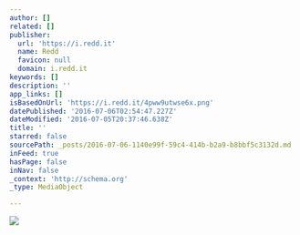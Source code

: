 ```yaml
---
author: []
related: []
publisher:
  url: 'https://i.redd.it'
  name: Redd
  favicon: null
  domain: i.redd.it
keywords: []
description: ''
app_links: []
isBasedOnUrl: 'https://i.redd.it/4pww9utwse6x.png'
datePublished: '2016-07-06T02:54:47.227Z'
dateModified: '2016-07-05T20:37:46.638Z'
title: ''
starred: false
sourcePath: _posts/2016-07-06-1140e99f-59c4-414b-b2a9-b8bbf5c3132d.md
inFeed: true
hasPage: false
inNav: false
_context: 'http://schema.org'
_type: MediaObject

---
```

<article style=""><img src="https://i.redd.it/4pww9utwse6x.png" /></article>